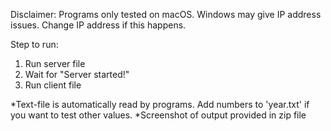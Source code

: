 Disclaimer: Programs only tested on macOS. Windows may give IP address issues. Change IP address if this happens.

Step to run:

1. Run server file 
2. Wait for "Server started!"
2. Run client file 



*Text-file is automatically read by programs. Add numbers to 'year.txt' if you want to test other values.
*Screenshot of output provided in zip file

